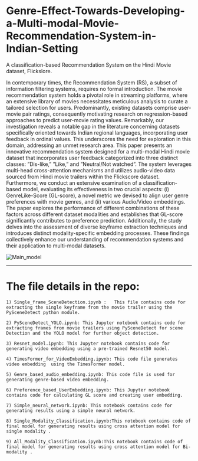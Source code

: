 # Genre-Effect-Towards-Developing-a-Multi-modal-Movie-Recommendation-System-in-Indian-Setting
A classification-based Recommendation System on the Hindi Movie dataset, Flickslore.


In contemporary times, the Recommendation System (RS), a subset of information filtering systems, requires no formal introduction. The movie recommendation system holds a pivotal role in streaming platforms, where an extensive library
of movies necessitates meticulous analysis to curate a tailored selection for users. Predominantly, existing datasets comprise user-movie pair ratings, consequently motivating research on regression-based approaches to predict user-movie 
rating values. Remarkably, our investigation reveals a notable gap in the literature concerning datasets specifically oriented towards Indian regional languages, incorporating user feedback in ordinal values. This underscores the need for 
exploration in this domain, addressing an unmet research area. This paper presents an innovative recommendation system designed for a multi-modal Hindi movie dataset that incorporates user feedback categorized into three distinct 
classes: ”Dis-like,” ”Like,” and ”Neutral/Not watched”. The system leverages multi-head cross-attention mechanisms and utilizes audio-video data sourced from Hindi movie trailers within the Flickscore dataset. Furthermore, we conduct an 
extensive examination of a classification-based model, evaluating its effectiveness in two crucial aspects: (i) GenreLike-Score (GL-score), a novel metric we devised to align user genre preferences with movie genres, and (ii) various 
Audio/Video embeddings. The paper explores the performance of different combinations of these factors across different dataset modalities and establishes that GL-score significantly contributes to preference prediction. Additionally, 
the study delves into the assessment of diverse keyframe extraction techniques and introduces distinct modality-specific embedding processes. These findings collectively enhance our understanding of recommendation systems and their 
application to multi-modal datasets.

![Main_model](https://github.com/prrabirmondal/Genre-Effect-Towards-Developing-a-Multi-modal-Movie-Recommendation-System-in-Indian-Setting/assets/93509969/b3664e6a-f112-4b52-a448-e9e06dd2477c)

------------------------------------------------------------------------------------------------
# The file details in the repo:


    1) Single_frame_SceneDetection.ipynb :   This file contains code for extracting the single keyframe from the movie trailer using the PySceneDetect python module.
 
    2) PySceneDetect_YOLO.ipynb: This Jupyter notebook contains code for extracting frames from movie trailers using PySceneDetect for scene Detection and the YOLO model for further object detection.

    3) Resnet_model.ipynb: This Jupyter notebook contains code for generating video embedding using a pre-trained Resnet50 model.

    4) TimesFormer_for_VideoEmbedding.ipynb: This code file generates video embedding  using the TimesFormer model.

    5) Genre_based_audio_embedding.ipynb: This code file is used for generating genre-based video embedding. 

    6) Preference_based_UserEmbedding.ipynb: This Jupyter notebook contains code for calculating GL score and creating user embedding. 

    7) Simple_neural_network.ipynb: This notebook contains code for generating results using a simple neural network. 

    8) Single_Modality_Classification.ipynb:This notebook contains code of final model for generating results using cross attention model for single modality .
 
    9) All_Modality_Classification.ipynb:This notebook contains code of final model for generating results using cross attention model for Bi-modality . 
